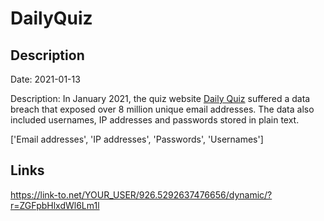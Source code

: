 # DailyQuiz

## Description

Date: 2021-01-13

Description:
In January 2021, the quiz website <a href="https://dailyquiz.me/" target="_blank" rel="noopener">Daily Quiz</a> suffered a data breach that exposed over 8 million unique email addresses. The data also included usernames, IP addresses and passwords stored in plain text.


['Email addresses', 'IP addresses', 'Passwords', 'Usernames']

## Links

https://link-to.net/YOUR_USER/926.5292637476656/dynamic/?r=ZGFpbHlxdWl6Lm1l